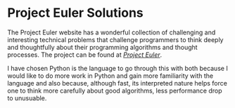 # Project Euler Solutions

The Project Euler website has a wonderful collection of challenging and interesting technical problems that challenge programmers to think deeply and thoughtfully about their programming algorithms and thought processes.  The project can be found at [*Project Euler*](http://projecteuler.net/). 

I have chosen Python is the language to go through this with both because I would like to do more work in Python and gain more familiarity with the language and also because, although fast, its interpreted nature helps force one to think more carefully about good algorithms, less performance drop to unusuable.
